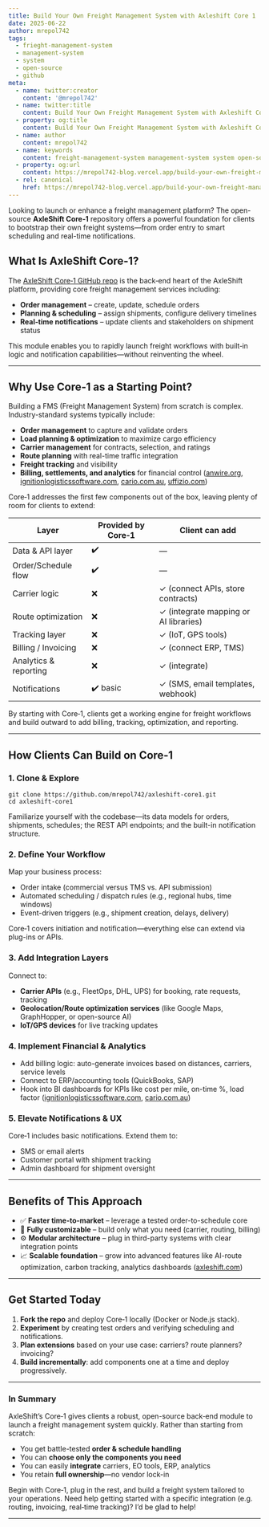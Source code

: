 ```yaml
---
title: Build Your Own Freight Management System with Axleshift Core 1
date: 2025-06-22
author: mrepol742
tags:
  - frieght-management-system
  - management-system
  - system
  - open-source
  - github
meta:
  - name: twitter:creator
    content: '@mrepol742'
  - name: twitter:title
    content: Build Your Own Freight Management System with Axleshift Core 1
  - property: og:title
    content: Build Your Own Freight Management System with Axleshift Core 1
  - name: author
    content: mrepol742
  - name: keywords
    content: freight-management-system management-system system open-source github
  - property: og:url
    content: https://mrepol742-blog.vercel.app/build-your-own-freight-management-system/
  - rel: canonical
    href: https://mrepol742-blog.vercel.app/build-your-own-freight-management-system/
---
```


Looking to launch or enhance a freight management platform? The open-source **AxleShift Core‑1** repository offers a powerful foundation for clients to bootstrap their own freight systems—from order entry to smart scheduling and real-time notifications.

## What Is AxleShift Core‑1?

The [AxleShift Core‑1 GitHub repo](https://github.com/mrepol742/axleshift-core1) is the back‑end heart of the AxleShift platform, providing core freight management services including:

* **Order management** – create, update, schedule orders
* **Planning & scheduling** – assign shipments, configure delivery timelines
* **Real‑time notifications** – update clients and stakeholders on shipment status

This module enables you to rapidly launch freight workflows with built‑in logic and notification capabilities—without reinventing the wheel.

---

## Why Use Core‑1 as a Starting Point?

Building a FMS (Freight Management System) from scratch is complex. Industry-standard systems typically include:

* **Order management** to capture and validate orders
* **Load planning & optimization** to maximize cargo efficiency
* **Carrier management** for contracts, selection, and ratings
* **Route planning** with real-time traffic integration
* **Freight tracking** and visibility
* **Billing, settlements, and analytics** for financial control ([anwire.org][1], [ignitionlogisticssoftware.com][2], [cario.com.au][3], [uffizio.com][4])

Core‑1 addresses the first few components out of the box, leaving plenty of room for clients to extend:

| Layer                 | Provided by Core‑1 | Client can add                        |
| --------------------- | ------------------ | ------------------------------------- |
| Data & API layer      | ✔️                 | —                                     |
| Order/Schedule flow   | ✔️                 | —                                     |
| Carrier logic         | ❌                  | ✓ (connect APIs, store contracts)     |
| Route optimization    | ❌                  | ✓ (integrate mapping or AI libraries) |
| Tracking layer        | ❌                  | ✓ (IoT, GPS tools)                    |
| Billing / Invoicing   | ❌                  | ✓ (connect ERP, TMS)                  |
| Analytics & reporting | ❌                  | ✓ (integrate)                |
| Notifications         | ✔️ basic           | ✓ (SMS, email templates, webhook)     |

By starting with Core‑1, clients get a working engine for freight workflows and build outward to add billing, tracking, optimization, and reporting.

---

## How Clients Can Build on Core‑1

### 1. Clone & Explore

```
git clone https://github.com/mrepol742/axleshift-core1.git
cd axleshift-core1
```

Familiarize yourself with the codebase—its data models for orders, shipments, schedules; the REST API endpoints; and the built-in notification structure.

### 2. Define Your Workflow

Map your business process:

* Order intake (commercial versus TMS vs. API submission)
* Automated scheduling / dispatch rules (e.g., regional hubs, time windows)
* Event-driven triggers (e.g., shipment creation, delays, delivery)

Core‑1 covers initiation and notification—everything else can extend via plug-ins or APIs.

### 3. Add Integration Layers

Connect to:

* **Carrier APIs** (e.g., FleetOps, DHL, UPS) for booking, rate requests, tracking
* **Geolocation/Route optimization services** (like Google Maps, GraphHopper, or open-source AI)
* **IoT/GPS devices** for live tracking updates

### 4. Implement Financial & Analytics

* Add billing logic: auto-generate invoices based on distances, carriers, service levels
* Connect to ERP/accounting tools (QuickBooks, SAP)
* Hook into BI dashboards for KPIs like cost per mile, on-time %, load factor ([ignitionlogisticssoftware.com][2], [cario.com.au][3])

### 5. Elevate Notifications & UX

Core‑1 includes basic notifications. Extend them to:

* SMS or email alerts
* Customer portal with shipment tracking
* Admin dashboard for shipment oversight

---

## Benefits of This Approach

* ✅ **Faster time-to-market** – leverage a tested order-to-schedule core
* 🔧 **Fully customizable** – build only what you need (carrier, routing, billing)
* ⚙️ **Modular architecture** – plug in third-party systems with clear integration points
* 📈 **Scalable foundation** – grow into advanced features like AI-route optimization, carbon tracking, analytics dashboards ([axleshift.com][5])

---

## Get Started Today

1. **Fork the repo** and deploy Core‑1 locally (Docker or Node.js stack).
2. **Experiment** by creating test orders and verifying scheduling and notifications.
3. **Plan extensions** based on your use case: carriers? route planners? invoicing?
4. **Build incrementally**: add components one at a time and deploy progressively.

---

### In Summary

AxleShift’s Core‑1 gives clients a robust, open-source back‑end module to launch a freight management system quickly. Rather than starting from scratch:

* You get battle-tested **order & schedule handling**
* You can **choose only the components you need**
* You can easily **integrate** carriers, EO tools, ERP, analytics
* You retain **full ownership**—no vendor lock-in

Begin with Core‑1, plug in the rest, and build a freight system tailored to your operations. Need help getting started with a specific integration (e.g. routing, invoicing, real‑time tracking)? I’d be glad to help!

---

[1]: https://anwire.org/understanding-the-key-components-of-a-freight-management-system/ "Understanding the Key Components of a Freight Management System"
[2]: https://www.ignitionlogisticssoftware.com/our-products/freight-parcel-management "Logistics Freight Management — Ignition Logistics Software"
[3]: https://cario.com.au/resources/what-is-a-freight-management-system-features-benefits-and-more "What Is a Freight Management System? Features, Benefits and More"
[4]: https://uffizio.com/blog/freight-management-system-what-you-need-to-know/ "Freight Management System: What You Need to Know?"
[5]: https://axleshift.com/ "Axleshift - Your Shipment Our Platform"
[6]: <https://github.com/mrepol742/axleshift-core1> "mrepol742/axleshift-core1 Connecting everyone with smarter, faster, and more secure shipping. From first mile to last, we move your world forward."
